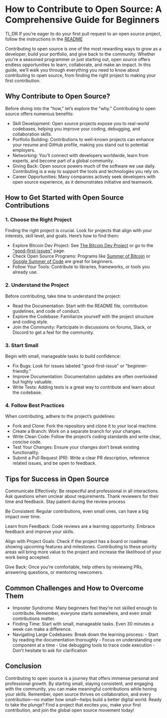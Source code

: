# How to Contribute to Open Source: A Comprehensive Guide for Beginners

TL;DR If you're eager to do your first pull request to an open source project, follow the instructions in the [README](https://github.com/btrust-builders/first-open-source-contributions)

Contributing to open source is one of the most rewarding ways to grow as a developer, build your portfolio, and give back to the community. Whether you're a seasoned programmer or just starting out, open source offers endless opportunities to learn, collaborate, and make an impact. In this guide, we’ll walk you through everything you need to know about contributing to open source, from finding the right project to making your first contribution.

## Why Contribute to Open Source?

Before diving into the "how," let’s explore the "why." Contributing to open source offers numerous benefits:

*   Skill Development: Open source projects expose you to real-world codebases, helping you improve your coding, debugging, and collaboration skills.
*   Portfolio Building: Contributions to well-known projects can enhance your resume and GitHub profile, making you stand out to potential employers.
*   Networking: You’ll connect with developers worldwide, learn from experts, and become part of a global community.
*   Giving Back: Open source powers much of the software we use daily. Contributing is a way to support the tools and technologies you rely on.
*   Career Opportunities: Many companies actively seek developers with open source experience, as it demonstrates initiative and teamwork.

## How to Get Started with Open Source Contributions

### 1. Choose the Right Project

Finding the right project is crucial. Look for projects that align with your interests, skill level, and goals. Here’s how to find them:

*   Explore Bitcoin Dev Project: See [The Bitcoin Dev Project](https://bitcoindevs.xyz) or go to the ["good-first-issues"](https://bitcoindevs.xyz/good-first-issues) page.
*   Check Open Source Programs: Programs like [Summer of Bitcoin](https://www.summerofbitcoin.org/) or [Google Summer of Code](https://summerofcode.withgoogle.com) are great for beginners.
*   Follow Your Tools: Contribute to libraries, frameworks, or tools you already use.

### 2. Understand the Project

Before contributing, take time to understand the project:

*   Read the Documentation: Start with the README file, contribution guidelines, and code of conduct.
*   Explore the Codebase: Familiarize yourself with the project structure and coding style.
*   Join the Community: Participate in discussions on forums, Slack, or Discord to get a feel for the community.

### 3. Start Small

Begin with small, manageable tasks to build confidence:

*   Fix Bugs: Look for issues labeled "good-first-issue" or "beginner-friendly."
*   Improve Documentation: Documentation updates are often overlooked but highly valuable.
*   Write Tests: Adding tests is a great way to contribute and learn about the codebase.

### 4. Follow Best Practices

When contributing, adhere to the project’s guidelines:

*   Fork and Clone: Fork the repository and clone it to your local machine.
*   Create a Branch: Work on a separate branch for your changes.
*   Write Clean Code: Follow the project’s coding standards and write clear, concise code.
*   Test Your Changes: Ensure your changes don’t break existing functionality.
*   Submit a Pull Request (PR): Write a clear PR description, reference related issues, and be open to feedback.

## Tips for Success in Open Source

Communicate Effectively: Be respectful and professional in all interactions. Ask questions when unclear about requirements. Thank reviewers for their time and feedback. Stay patient during the review process

Be Consistent: Regular contributions, even small ones, can have a big impact over time.

Learn from Feedback: Code reviews are a learning opportunity. Embrace feedback and improve your skills.

Align with Project Goals: Check if the project has a board or roadmap showing upcoming features and milestones. Contributing to these priority areas will bring more value to the project and increase the likelihood of your work being accepted.

Give Back: Once you’re comfortable, help others by reviewing PRs, answering questions, or mentoring newcomers.

## Common Challenges and How to Overcome Them

*   Imposter Syndrome: Many beginners feel they’re not skilled enough to contribute. Remember, everyone starts somewhere, and even small contributions matter.
*   Finding Time: Start with small, manageable tasks. Even 30 minutes a week can make a difference.
*   Navigating Large Codebases: Break down the learning process: - Start by reading the documentation thoroughly - Focus on understanding one component at a time - Use debugging tools to trace code execution - Don't hesitate to ask for clarification

## Conclusion

Contributing to open source is a journey that offers immense personal and professional growth. By starting small, staying consistent, and engaging with the community, you can make meaningful contributions while honing your skills. Remember, open source thrives on collaboration, and every contribution—no matter how small—helps build a better digital world. Ready to take the plunge? Find a project that excites you, make your first contribution, and join the global open source movement today!
